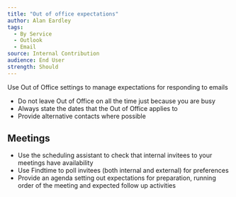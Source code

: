```yaml
---
title: "Out of office expectations"
author: Alan Eardley
tags: 
  - By Service
  - Outlook
  - Email
source: Internal Contribution
audience: End User
strength: Should
---
```

Use Out of Office settings to manage expectations for responding to emails
- Do not leave Out of Office on all the time just because you are busy
- Always state the dates that the Out of Office applies to
- Provide alternative contacts where possible

## Meetings
- Use the scheduling assistant to check that internal invitees to your meetings have availability
- Use Findtime to poll invitees (both internal and external) for preferences
- Provide an agenda setting out expectations for preparation, running order of the meeting and expected follow up activities
